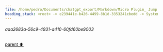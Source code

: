 ```yaml
---
file: /home/pedro/Documents/chatgpt_export/Markdown/Micro Plugin_ Jump Definitions.md
heading_stack: <root> -> e239441e-b426-4499-8b1d-3353241cbedd -> System -> c7ec2628-081c-4452-bad7-9d9408a37dbe -> System -> aaa2959b-ba07-4598-ae83-f18f3743ceda -> User -> 55a82fb5-6597-4870-bc54-3f056fcc765d -> Assistant -> aaa28f27-4c2e-43e0-bd23-02e759e2a046 -> User -> 13728b7a-2735-4e1d-9a06-14e6d8e00587 -> Assistant -> aaa22449-e24e-47d9-8610-6cdba5cba27e -> User -> 8726a647-85de-484c-a4a8-09246e56d7d3 -> Assistant -> aaa2dc7a-7bca-4ccf-b445-8af0a21c8fe5 -> User -> Plugins -> Lua callbacks -> Accessing micro functions -> Accessing the Go standard library -> Adding help files, syntax files, or colorschemes in your plugin -> Default plugins -> Plugin Manager -> 4b434983-1975-4b4c-9096-c796fb2afd2b -> Assistant -> aaa29d93-dd8b-4642-876d-c0803d007f6f -> User -> 1493a977-cc93-4d9b-8394-90ae475b5153 -> Assistant -> aaa22da2-5287-4b7a-b4f0-449a5a7a7211 -> User -> d2577d1b-6f51-491d-8b98-200b7aa67ae8 -> Assistant -> aaa23f15-a56c-4552-9dab-3f0098355286 -> User -> 78149733-8486-47b0-ac5b-a3168c040ea4 -> Assistant -> aaa25208-4813-436d-97a8-2b1e8577a6a3 -> User -> cab0d8b0-ffb6-421b-a14c-7008f19b69bc -> Assistant -> aaa2683a-56c9-4931-a410-60fd60be9003
---
```

###### aaa2683a-56c9-4931-a410-60fd60be9003
[parent ⬆️](#cab0d8b0-ffb6-421b-a14c-7008f19b69bc)
